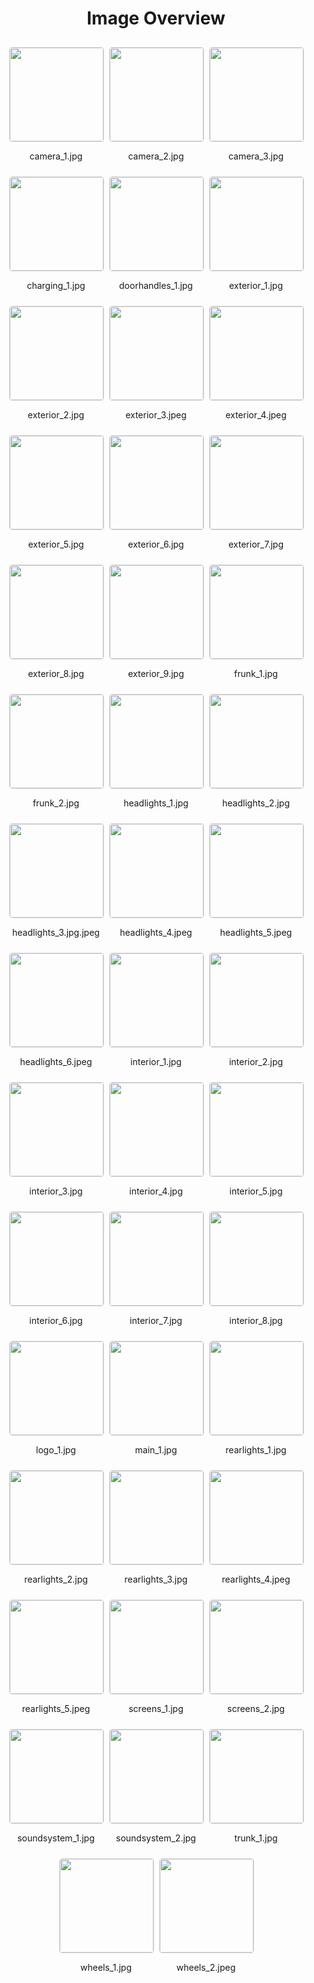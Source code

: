 <h1 style ="text-align: center;"> Image Overview </h1>
<div style="display: flex;
flex-wrap: wrap;
gap: 10px;
justify-content: center;
padding: 10px;" >
<div style="flex: 1 1 calc(33.333% - 20px); /* Three images per row on large screens */
        max-width: 150px;
        text-align: center;" >
<img src="https://media.evkx.net/multimedia/models/zeekr/001/001_long_range_rwd/camera_1_xst.jpg" style="width: 150px;
height: auto;
border: 1px solid #ddd;
border-radius: 5px;
  ">
<p>camera_1.jpg</p>
</div>
<div style="flex: 1 1 calc(33.333% - 20px); /* Three images per row on large screens */
        max-width: 150px;
        text-align: center;" >
<img src="https://media.evkx.net/multimedia/models/zeekr/001/001_long_range_rwd/camera_2_xst.jpg" style="width: 150px;
height: auto;
border: 1px solid #ddd;
border-radius: 5px;
  ">
<p>camera_2.jpg</p>
</div>
<div style="flex: 1 1 calc(33.333% - 20px); /* Three images per row on large screens */
        max-width: 150px;
        text-align: center;" >
<img src="https://media.evkx.net/multimedia/models/zeekr/001/001_long_range_rwd/camera_3_xst.jpg" style="width: 150px;
height: auto;
border: 1px solid #ddd;
border-radius: 5px;
  ">
<p>camera_3.jpg</p>
</div>
<div style="flex: 1 1 calc(33.333% - 20px); /* Three images per row on large screens */
        max-width: 150px;
        text-align: center;" >
<img src="https://media.evkx.net/multimedia/models/zeekr/001/001_long_range_rwd/charging_1_xst.jpg" style="width: 150px;
height: auto;
border: 1px solid #ddd;
border-radius: 5px;
  ">
<p>charging_1.jpg</p>
</div>
<div style="flex: 1 1 calc(33.333% - 20px); /* Three images per row on large screens */
        max-width: 150px;
        text-align: center;" >
<img src="https://media.evkx.net/multimedia/models/zeekr/001/001_long_range_rwd/doorhandles_1_xst.jpg" style="width: 150px;
height: auto;
border: 1px solid #ddd;
border-radius: 5px;
  ">
<p>doorhandles_1.jpg</p>
</div>
<div style="flex: 1 1 calc(33.333% - 20px); /* Three images per row on large screens */
        max-width: 150px;
        text-align: center;" >
<img src="https://media.evkx.net/multimedia/models/zeekr/001/001_long_range_rwd/exterior_1_xst.jpg" style="width: 150px;
height: auto;
border: 1px solid #ddd;
border-radius: 5px;
  ">
<p>exterior_1.jpg</p>
</div>
<div style="flex: 1 1 calc(33.333% - 20px); /* Three images per row on large screens */
        max-width: 150px;
        text-align: center;" >
<img src="https://media.evkx.net/multimedia/models/zeekr/001/001_long_range_rwd/exterior_2_xst.jpg" style="width: 150px;
height: auto;
border: 1px solid #ddd;
border-radius: 5px;
  ">
<p>exterior_2.jpg</p>
</div>
<div style="flex: 1 1 calc(33.333% - 20px); /* Three images per row on large screens */
        max-width: 150px;
        text-align: center;" >
<img src="https://media.evkx.net/multimedia/models/zeekr/001/001_long_range_rwd/exterior_3_xst.jpeg" style="width: 150px;
height: auto;
border: 1px solid #ddd;
border-radius: 5px;
  ">
<p>exterior_3.jpeg</p>
</div>
<div style="flex: 1 1 calc(33.333% - 20px); /* Three images per row on large screens */
        max-width: 150px;
        text-align: center;" >
<img src="https://media.evkx.net/multimedia/models/zeekr/001/001_long_range_rwd/exterior_4_xst.jpeg" style="width: 150px;
height: auto;
border: 1px solid #ddd;
border-radius: 5px;
  ">
<p>exterior_4.jpeg</p>
</div>
<div style="flex: 1 1 calc(33.333% - 20px); /* Three images per row on large screens */
        max-width: 150px;
        text-align: center;" >
<img src="https://media.evkx.net/multimedia/models/zeekr/001/001_long_range_rwd/exterior_5_xst.jpg" style="width: 150px;
height: auto;
border: 1px solid #ddd;
border-radius: 5px;
  ">
<p>exterior_5.jpg</p>
</div>
<div style="flex: 1 1 calc(33.333% - 20px); /* Three images per row on large screens */
        max-width: 150px;
        text-align: center;" >
<img src="https://media.evkx.net/multimedia/models/zeekr/001/001_long_range_rwd/exterior_6_xst.jpg" style="width: 150px;
height: auto;
border: 1px solid #ddd;
border-radius: 5px;
  ">
<p>exterior_6.jpg</p>
</div>
<div style="flex: 1 1 calc(33.333% - 20px); /* Three images per row on large screens */
        max-width: 150px;
        text-align: center;" >
<img src="https://media.evkx.net/multimedia/models/zeekr/001/001_long_range_rwd/exterior_7_xst.jpg" style="width: 150px;
height: auto;
border: 1px solid #ddd;
border-radius: 5px;
  ">
<p>exterior_7.jpg</p>
</div>
<div style="flex: 1 1 calc(33.333% - 20px); /* Three images per row on large screens */
        max-width: 150px;
        text-align: center;" >
<img src="https://media.evkx.net/multimedia/models/zeekr/001/001_long_range_rwd/exterior_8_xst.jpg" style="width: 150px;
height: auto;
border: 1px solid #ddd;
border-radius: 5px;
  ">
<p>exterior_8.jpg</p>
</div>
<div style="flex: 1 1 calc(33.333% - 20px); /* Three images per row on large screens */
        max-width: 150px;
        text-align: center;" >
<img src="https://media.evkx.net/multimedia/models/zeekr/001/001_long_range_rwd/exterior_9_xst.jpg" style="width: 150px;
height: auto;
border: 1px solid #ddd;
border-radius: 5px;
  ">
<p>exterior_9.jpg</p>
</div>
<div style="flex: 1 1 calc(33.333% - 20px); /* Three images per row on large screens */
        max-width: 150px;
        text-align: center;" >
<img src="https://media.evkx.net/multimedia/models/zeekr/001/001_long_range_rwd/frunk_1_xst.jpg" style="width: 150px;
height: auto;
border: 1px solid #ddd;
border-radius: 5px;
  ">
<p>frunk_1.jpg</p>
</div>
<div style="flex: 1 1 calc(33.333% - 20px); /* Three images per row on large screens */
        max-width: 150px;
        text-align: center;" >
<img src="https://media.evkx.net/multimedia/models/zeekr/001/001_long_range_rwd/frunk_2_xst.jpg" style="width: 150px;
height: auto;
border: 1px solid #ddd;
border-radius: 5px;
  ">
<p>frunk_2.jpg</p>
</div>
<div style="flex: 1 1 calc(33.333% - 20px); /* Three images per row on large screens */
        max-width: 150px;
        text-align: center;" >
<img src="https://media.evkx.net/multimedia/models/zeekr/001/001_long_range_rwd/headlights_1_xst.jpg" style="width: 150px;
height: auto;
border: 1px solid #ddd;
border-radius: 5px;
  ">
<p>headlights_1.jpg</p>
</div>
<div style="flex: 1 1 calc(33.333% - 20px); /* Three images per row on large screens */
        max-width: 150px;
        text-align: center;" >
<img src="https://media.evkx.net/multimedia/models/zeekr/001/001_long_range_rwd/headlights_2_xst.jpg" style="width: 150px;
height: auto;
border: 1px solid #ddd;
border-radius: 5px;
  ">
<p>headlights_2.jpg</p>
</div>
<div style="flex: 1 1 calc(33.333% - 20px); /* Three images per row on large screens */
        max-width: 150px;
        text-align: center;" >
<img src="https://media.evkx.net/multimedia/models/zeekr/001/001_long_range_rwd/headlights_3.jpg_xst.jpeg" style="width: 150px;
height: auto;
border: 1px solid #ddd;
border-radius: 5px;
  ">
<p>headlights_3.jpg.jpeg</p>
</div>
<div style="flex: 1 1 calc(33.333% - 20px); /* Three images per row on large screens */
        max-width: 150px;
        text-align: center;" >
<img src="https://media.evkx.net/multimedia/models/zeekr/001/001_long_range_rwd/headlights_4_xst.jpeg" style="width: 150px;
height: auto;
border: 1px solid #ddd;
border-radius: 5px;
  ">
<p>headlights_4.jpeg</p>
</div>
<div style="flex: 1 1 calc(33.333% - 20px); /* Three images per row on large screens */
        max-width: 150px;
        text-align: center;" >
<img src="https://media.evkx.net/multimedia/models/zeekr/001/001_long_range_rwd/headlights_5_xst.jpeg" style="width: 150px;
height: auto;
border: 1px solid #ddd;
border-radius: 5px;
  ">
<p>headlights_5.jpeg</p>
</div>
<div style="flex: 1 1 calc(33.333% - 20px); /* Three images per row on large screens */
        max-width: 150px;
        text-align: center;" >
<img src="https://media.evkx.net/multimedia/models/zeekr/001/001_long_range_rwd/headlights_6_xst.jpeg" style="width: 150px;
height: auto;
border: 1px solid #ddd;
border-radius: 5px;
  ">
<p>headlights_6.jpeg</p>
</div>
<div style="flex: 1 1 calc(33.333% - 20px); /* Three images per row on large screens */
        max-width: 150px;
        text-align: center;" >
<img src="https://media.evkx.net/multimedia/models/zeekr/001/001_long_range_rwd/interior_1_xst.jpg" style="width: 150px;
height: auto;
border: 1px solid #ddd;
border-radius: 5px;
  ">
<p>interior_1.jpg</p>
</div>
<div style="flex: 1 1 calc(33.333% - 20px); /* Three images per row on large screens */
        max-width: 150px;
        text-align: center;" >
<img src="https://media.evkx.net/multimedia/models/zeekr/001/001_long_range_rwd/interior_2_xst.jpg" style="width: 150px;
height: auto;
border: 1px solid #ddd;
border-radius: 5px;
  ">
<p>interior_2.jpg</p>
</div>
<div style="flex: 1 1 calc(33.333% - 20px); /* Three images per row on large screens */
        max-width: 150px;
        text-align: center;" >
<img src="https://media.evkx.net/multimedia/models/zeekr/001/001_long_range_rwd/interior_3_xst.jpg" style="width: 150px;
height: auto;
border: 1px solid #ddd;
border-radius: 5px;
  ">
<p>interior_3.jpg</p>
</div>
<div style="flex: 1 1 calc(33.333% - 20px); /* Three images per row on large screens */
        max-width: 150px;
        text-align: center;" >
<img src="https://media.evkx.net/multimedia/models/zeekr/001/001_long_range_rwd/interior_4_xst.jpg" style="width: 150px;
height: auto;
border: 1px solid #ddd;
border-radius: 5px;
  ">
<p>interior_4.jpg</p>
</div>
<div style="flex: 1 1 calc(33.333% - 20px); /* Three images per row on large screens */
        max-width: 150px;
        text-align: center;" >
<img src="https://media.evkx.net/multimedia/models/zeekr/001/001_long_range_rwd/interior_5_xst.jpg" style="width: 150px;
height: auto;
border: 1px solid #ddd;
border-radius: 5px;
  ">
<p>interior_5.jpg</p>
</div>
<div style="flex: 1 1 calc(33.333% - 20px); /* Three images per row on large screens */
        max-width: 150px;
        text-align: center;" >
<img src="https://media.evkx.net/multimedia/models/zeekr/001/001_long_range_rwd/interior_6_xst.jpg" style="width: 150px;
height: auto;
border: 1px solid #ddd;
border-radius: 5px;
  ">
<p>interior_6.jpg</p>
</div>
<div style="flex: 1 1 calc(33.333% - 20px); /* Three images per row on large screens */
        max-width: 150px;
        text-align: center;" >
<img src="https://media.evkx.net/multimedia/models/zeekr/001/001_long_range_rwd/interior_7_xst.jpg" style="width: 150px;
height: auto;
border: 1px solid #ddd;
border-radius: 5px;
  ">
<p>interior_7.jpg</p>
</div>
<div style="flex: 1 1 calc(33.333% - 20px); /* Three images per row on large screens */
        max-width: 150px;
        text-align: center;" >
<img src="https://media.evkx.net/multimedia/models/zeekr/001/001_long_range_rwd/interior_8_xst.jpg" style="width: 150px;
height: auto;
border: 1px solid #ddd;
border-radius: 5px;
  ">
<p>interior_8.jpg</p>
</div>
<div style="flex: 1 1 calc(33.333% - 20px); /* Three images per row on large screens */
        max-width: 150px;
        text-align: center;" >
<img src="https://media.evkx.net/multimedia/models/zeekr/001/001_long_range_rwd/logo_1_xst.jpg" style="width: 150px;
height: auto;
border: 1px solid #ddd;
border-radius: 5px;
  ">
<p>logo_1.jpg</p>
</div>
<div style="flex: 1 1 calc(33.333% - 20px); /* Three images per row on large screens */
        max-width: 150px;
        text-align: center;" >
<img src="https://media.evkx.net/multimedia/models/zeekr/001/001_long_range_rwd/main_1_xst.jpg" style="width: 150px;
height: auto;
border: 1px solid #ddd;
border-radius: 5px;
  ">
<p>main_1.jpg</p>
</div>
<div style="flex: 1 1 calc(33.333% - 20px); /* Three images per row on large screens */
        max-width: 150px;
        text-align: center;" >
<img src="https://media.evkx.net/multimedia/models/zeekr/001/001_long_range_rwd/rearlights_1_xst.jpg" style="width: 150px;
height: auto;
border: 1px solid #ddd;
border-radius: 5px;
  ">
<p>rearlights_1.jpg</p>
</div>
<div style="flex: 1 1 calc(33.333% - 20px); /* Three images per row on large screens */
        max-width: 150px;
        text-align: center;" >
<img src="https://media.evkx.net/multimedia/models/zeekr/001/001_long_range_rwd/rearlights_2_xst.jpg" style="width: 150px;
height: auto;
border: 1px solid #ddd;
border-radius: 5px;
  ">
<p>rearlights_2.jpg</p>
</div>
<div style="flex: 1 1 calc(33.333% - 20px); /* Three images per row on large screens */
        max-width: 150px;
        text-align: center;" >
<img src="https://media.evkx.net/multimedia/models/zeekr/001/001_long_range_rwd/rearlights_3_xst.jpg" style="width: 150px;
height: auto;
border: 1px solid #ddd;
border-radius: 5px;
  ">
<p>rearlights_3.jpg</p>
</div>
<div style="flex: 1 1 calc(33.333% - 20px); /* Three images per row on large screens */
        max-width: 150px;
        text-align: center;" >
<img src="https://media.evkx.net/multimedia/models/zeekr/001/001_long_range_rwd/rearlights_4_xst.jpeg" style="width: 150px;
height: auto;
border: 1px solid #ddd;
border-radius: 5px;
  ">
<p>rearlights_4.jpeg</p>
</div>
<div style="flex: 1 1 calc(33.333% - 20px); /* Three images per row on large screens */
        max-width: 150px;
        text-align: center;" >
<img src="https://media.evkx.net/multimedia/models/zeekr/001/001_long_range_rwd/rearlights_5_xst.jpeg" style="width: 150px;
height: auto;
border: 1px solid #ddd;
border-radius: 5px;
  ">
<p>rearlights_5.jpeg</p>
</div>
<div style="flex: 1 1 calc(33.333% - 20px); /* Three images per row on large screens */
        max-width: 150px;
        text-align: center;" >
<img src="https://media.evkx.net/multimedia/models/zeekr/001/001_long_range_rwd/screens_1_xst.jpg" style="width: 150px;
height: auto;
border: 1px solid #ddd;
border-radius: 5px;
  ">
<p>screens_1.jpg</p>
</div>
<div style="flex: 1 1 calc(33.333% - 20px); /* Three images per row on large screens */
        max-width: 150px;
        text-align: center;" >
<img src="https://media.evkx.net/multimedia/models/zeekr/001/001_long_range_rwd/screens_2_xst.jpg" style="width: 150px;
height: auto;
border: 1px solid #ddd;
border-radius: 5px;
  ">
<p>screens_2.jpg</p>
</div>
<div style="flex: 1 1 calc(33.333% - 20px); /* Three images per row on large screens */
        max-width: 150px;
        text-align: center;" >
<img src="https://media.evkx.net/multimedia/models/zeekr/001/001_long_range_rwd/soundsystem_1_xst.jpg" style="width: 150px;
height: auto;
border: 1px solid #ddd;
border-radius: 5px;
  ">
<p>soundsystem_1.jpg</p>
</div>
<div style="flex: 1 1 calc(33.333% - 20px); /* Three images per row on large screens */
        max-width: 150px;
        text-align: center;" >
<img src="https://media.evkx.net/multimedia/models/zeekr/001/001_long_range_rwd/soundsystem_2_xst.jpg" style="width: 150px;
height: auto;
border: 1px solid #ddd;
border-radius: 5px;
  ">
<p>soundsystem_2.jpg</p>
</div>
<div style="flex: 1 1 calc(33.333% - 20px); /* Three images per row on large screens */
        max-width: 150px;
        text-align: center;" >
<img src="https://media.evkx.net/multimedia/models/zeekr/001/001_long_range_rwd/trunk_1_xst.jpg" style="width: 150px;
height: auto;
border: 1px solid #ddd;
border-radius: 5px;
  ">
<p>trunk_1.jpg</p>
</div>
<div style="flex: 1 1 calc(33.333% - 20px); /* Three images per row on large screens */
        max-width: 150px;
        text-align: center;" >
<img src="https://media.evkx.net/multimedia/models/zeekr/001/001_long_range_rwd/wheels_1_xst.jpg" style="width: 150px;
height: auto;
border: 1px solid #ddd;
border-radius: 5px;
  ">
<p>wheels_1.jpg</p>
</div>
<div style="flex: 1 1 calc(33.333% - 20px); /* Three images per row on large screens */
        max-width: 150px;
        text-align: center;" >
<img src="https://media.evkx.net/multimedia/models/zeekr/001/001_long_range_rwd/wheels_2_xst.jpeg" style="width: 150px;
height: auto;
border: 1px solid #ddd;
border-radius: 5px;
  ">
<p>wheels_2.jpeg</p>
</div>
</div>
